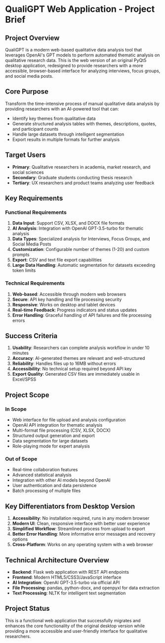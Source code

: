 # QualiGPT Web Application - Project Brief

## Project Overview

QualiGPT is a modern web-based qualitative data analysis tool that leverages OpenAI's GPT models to perform automated thematic analysis on qualitative research data. This is the web version of an original PyQt5 desktop application, redesigned to provide researchers with a more accessible, browser-based interface for analyzing interviews, focus groups, and social media posts.

## Core Purpose

Transform the time-intensive process of manual qualitative data analysis by providing researchers with an AI-powered tool that can:
- Identify key themes from qualitative data
- Generate structured analysis tables with themes, descriptions, quotes, and participant counts
- Handle large datasets through intelligent segmentation
- Export results in multiple formats for further analysis

## Target Users

- **Primary**: Qualitative researchers in academia, market research, and social sciences
- **Secondary**: Graduate students conducting thesis research
- **Tertiary**: UX researchers and product teams analyzing user feedback

## Key Requirements

### Functional Requirements
1. **Data Input**: Support CSV, XLSX, and DOCX file formats
2. **AI Analysis**: Integration with OpenAI GPT-3.5-turbo for thematic analysis
3. **Data Types**: Specialized analysis for Interviews, Focus Groups, and Social Media Posts
4. **Customization**: Configurable number of themes (1-20) and custom prompts
5. **Export**: CSV and text file export capabilities
6. **Large Data Handling**: Automatic segmentation for datasets exceeding token limits

### Technical Requirements
1. **Web-based**: Accessible through modern web browsers
2. **Secure**: API key handling and file processing security
3. **Responsive**: Works on desktop and tablet devices
4. **Real-time Feedback**: Progress indicators and status updates
5. **Error Handling**: Graceful handling of API failures and file processing errors

## Success Criteria

1. **Usability**: Researchers can complete analysis workflow in under 10 minutes
2. **Accuracy**: AI-generated themes are relevant and well-structured
3. **Reliability**: Handles files up to 16MB without errors
4. **Accessibility**: No technical setup required beyond API key
5. **Export Quality**: Generated CSV files are immediately usable in Excel/SPSS

## Project Scope

### In Scope
- Web interface for file upload and analysis configuration
- OpenAI API integration for thematic analysis
- Multi-format file processing (CSV, XLSX, DOCX)
- Structured output generation and export
- Data segmentation for large datasets
- Role-playing mode for expert analysis

### Out of Scope
- Real-time collaboration features
- Advanced statistical analysis
- Integration with other AI models beyond OpenAI
- User authentication and data persistence
- Batch processing of multiple files

## Key Differentiators from Desktop Version

1. **Accessibility**: No installation required, runs in any modern browser
2. **Modern UI**: Clean, responsive interface with better user experience
3. **Simplified Workflow**: Streamlined process from upload to export
4. **Better Error Handling**: More informative error messages and recovery options
5. **Cross-Platform**: Works on any operating system with a web browser

## Technical Architecture Overview

- **Backend**: Flask web application with REST API endpoints
- **Frontend**: Modern HTML5/CSS3/JavaScript interface
- **AI Integration**: OpenAI GPT-3.5-turbo via official API
- **File Processing**: pandas, python-docx, and openpyxl for data extraction
- **Text Processing**: NLTK for intelligent text segmentation

## Project Status

This is a functional web application that successfully migrates and enhances the core functionality of the original desktop version while providing a more accessible and user-friendly interface for qualitative researchers.
